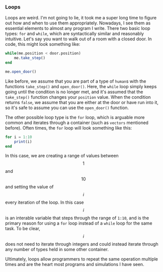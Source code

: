 ### Loops

Loops are weird. I'm not going to lie, it took me a super long time to figure out how and when to use them appropriately. 
Nowadays, I see them as essential elements to almost any program I write. 
There two basic loop types: `for` and `while`, which are syntactically similar and reasonably intuitive.
Let's say you want to walk out of a room with a closed door. 
In code, this might look something like:

```julia
while(me.position < door.position)
    me.take_step()
end

me.open_door()
```

Like before, we assume that you are part of a type of `human`s with the functions `take_step()` and `open_door()`.
Here, the `while` loop simply keeps going until the condition is no longer met, and it's assumed that the `take_step()` function changes your `position` value.
When the condition returns `false`, we assume that you are either at the door or have run into it, so it's safe to assume you can use the `open_door()` function.

The other possible loop type is the `for` loop, which is arguable more common and iterates through a container (such as `vectors` mentioned before).
Often times, the `for` loop will look something like this:

```julia
for i = 1:10
    print(i)
end
```

In this case, we are creating a range of values between $$1$$ and $$10$$ and setting the value of $$i$$ every iteration of the loop.
In this case $$i$$ is an interable variable that steps through the range of `1:10`, and is the primary reason for using a `for` loop instead of a `while` loop for the same task.
To be clear, $$i$$ does not need to iterate through integers and could instead iterate through any number of types held in some other container.

Ultimately, loops allow programmers to repeat the same operation multiple times and are the heart most programs and simulations I have seen.
 

<script>
MathJax.Hub.Queue(["Typeset",MathJax.Hub]);
</script>
$$ 
\newcommand{\d}{\mathrm{d}}
\newcommand{\bff}{\boldsymbol{f}}
\newcommand{\bfg}{\boldsymbol{g}}
\newcommand{\bfp}{\boldsymbol{p}}
\newcommand{\bfq}{\boldsymbol{q}}
\newcommand{\bfx}{\boldsymbol{x}}
\newcommand{\bfu}{\boldsymbol{u}}
\newcommand{\bfv}{\boldsymbol{v}}
\newcommand{\bfA}{\boldsymbol{A}}
\newcommand{\bfB}{\boldsymbol{B}}
\newcommand{\bfC}{\boldsymbol{C}}
\newcommand{\bfM}{\boldsymbol{M}}
\newcommand{\bfJ}{\boldsymbol{J}}
\newcommand{\bfR}{\boldsymbol{R}}
\newcommand{\bfT}{\boldsymbol{T}}
\newcommand{\bfomega}{\boldsymbol{\omega}}
\newcommand{\bftau}{\boldsymbol{\tau}}
$$

